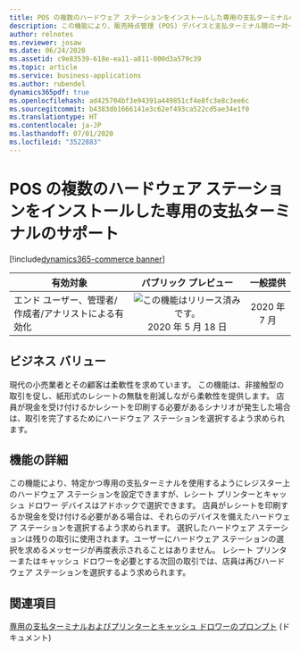 ```yaml
---
title: POS の複数のハードウェア ステーションをインストールした専用の支払ターミナルのサポート
description: この機能により、販売時点管理 (POS) デバイスと支払ターミナル間の一対一関連付けが可能になります。 この機能が有効になっていると、レシートの印刷やキャッシュ ドロワー用のハードウェア ステーションがなくても、電子メール レシートと現金以外の支払いを使用する取引を実行できます。 レシートまたはキャッシュ ドロワーへのアクセスを必要とするシナリオが発生した場合、店員は、必要なデバイスを備えたハードウェア ステーションを選択するよう求められます。
author: relnotes
ms.reviewer: josaw
ms.date: 06/24/2020
ms.assetid: c9e83539-618e-ea11-a811-000d3a579c39
ms.topic: article
ms.service: business-applications
ms.author: rubendel
dynamics365pdf: true
ms.openlocfilehash: ad425704bf3e94391a449851cf4e8fc3e8c3ee6c
ms.sourcegitcommit: b4383db1666141e3c62ef493ca522cd5ae34e1f0
ms.translationtype: HT
ms.contentlocale: ja-JP
ms.lasthandoff: 07/01/2020
ms.locfileid: "3522883"
---
```

# <a name="support-for-dedicated-payment-terminal-with-multiple-hardware-stations-in-pos"></a>POS の複数のハードウェア ステーションをインストールした専用の支払ターミナルのサポート
[!include[dynamics365-commerce banner](../includes/dynamics365-commerce.md)]

| 有効対象    |  パブリック プレビュー | 一般提供 | 
| ---------- | :----------: |:----------: |
|エンド ユーザー、管理者/作成者/アナリストによる有効化|![この機能はリリース済みです。](/dynamics365-release-plan/media/green-checkmark.png "この機能はリリース済みです。") 2020 年 5 月 18 日| 2020 年 7 月|


## <a name="business-value"></a>ビジネス バリュー
<!-- bv start -->
現代の小売業者とその顧客は柔軟性を求めています。 この機能は、非接触型の取引を促し、紙形式のレシートの無駄を削減しながら柔軟性を提供します。 店員が現金を受け付けるかレシートを印刷する必要があるシナリオが発生した場合は、取引を完了するためにハードウェア ステーションを選択するよう求められます。
<!-- bv end -->



## <a name="feature-details"></a>機能の詳細
<!--feature detail start -->
この機能により、特定かつ専用の支払ターミナルを使用するようにレジスター上のハードウェア ステーションを設定できますが、レシート プリンターとキャッシュ ドロワー デバイスはアドホックで選択できます。 店員がレシートを印刷するか現金を受け付ける必要がある場合は、それらのデバイスを備えたハードウェア ステーションを選択するよう求められます。 選択したハードウェア ステーションは残りの取引に使用されます。ユーザーにハードウェア ステーションの選択を求めるメッセージが再度表示されることはありません。 レシート プリンターまたはキャッシュ ドロワーを必要とする次回の取引では、店員は再びハードウェア ステーションを選択するよう求められます。
<!--feature detail end -->










## <a name="see-also"></a>関連項目

<!--docs start-->
[専用の支払ターミナルおよびプリンターとキャッシュ ドロワーのプロンプト](https://docs.microsoft.com/dynamics365/commerce/pos-multi-hws) (ドキュメント)
<!--docs end-->

